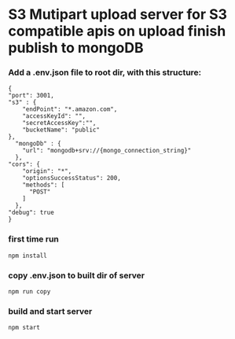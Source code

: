
# S3 Mutipart upload server for S3 compatible apis on upload finish publish to mongoDB 


### Add a .env.json file to root dir, with this structure:
```
{
"port": 3001,
"s3" : {
    "endPoint": "*.amazon.com",
    "accessKeyId": "",
    "secretAccessKey":"",
    "bucketName": "public"
},
  "mongoDb" : {
    "url": "mongodb+srv://{mongo_connection_string}"
  },
"cors": {
    "origin": "*",
    "optionsSuccessStatus": 200,
    "methods": [
      "POST"
    ]
  },
"debug": true
}
```
### first time run

```
npm install
```

### copy .env.json to built dir of server
```
npm run copy
```

### build and start server
```
npm start
```
